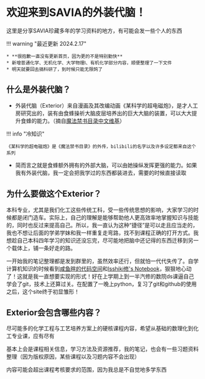 # 欢迎来到SAVIA的外装代脑！

这里是分享SAVIA珍藏多年的学习资料的地方，有可能会发一些个人的东西

!!! warning "最近更新 2024.2.17"

    * **很抱歉一直没有更新首页，因为更的不是特别勤快**
    * 新增普通化学、无机化学、大学物理Ⅰ、有机化学部分内容，顺便整理了一下文件
    * 明天就要回去搞科研了，到时候只能无限鸽了
  

## 什么是外装代脑？

* 外装代脑（Exterior）来自漫画及其改编动画《某科学的超电磁炮》，是才人工房研究出的，装有由食蜂操祈大脑皮层培养出的巨大大脑的装置，可以大大提升食蜂的能力。（摘自[魔法禁书目录中文维基](https://toaru.huijiwiki.com/wiki/%E5%A4%96%E8%A3%85%E4%BB%A3%E8%84%91)）

!!! info "冷知识"

    《某科学的超电磁炮》是《魔法禁书目录》的外传，bilibili的名字以及许多设定都来自这个系列

    
    

* 简而言之就是食蜂额外拥有的外部大脑，可以由她操纵发挥更强的能力。如果我有外装代脑，我一定会把我学过的东西都装进去，需要的时候直接读取

## 为什么要做这个Exterior？

本科专业，尤其是我们化工这些传统工科，受一些传统思想的影响，大家学习的时候都是闭门造车。实际上，自己的理解是能够帮助他人更高效率地掌握知识与技能的，同时也反过来提高自己。所以，我一直认为这种“捷径”是可以走且应当走的，我也不想让后面的学弟学妹和我一样重复走弯路，找不到课程正确的打开方式。我想趁自己本科四年学习的知识还没忘完，尽可能地把脑中还记得的东西迁移到另一个载体上，铺一条好走的路。

一开始我的笔记整理都是发到群里的，虽然效率还行，但就怕一代代失传了。自学计算机知识的时候看到[咸鱼暄的代码空间](https://xuan-insr.github.io/)和[Isshiki修's Notebook](https://note.isshikih.top/)，狠狠地心动了！这就是我一直想要实现的形式！好在上学期上到一半汽修的数院ds课逼自己学会了git，技术上还算过关。在配置了一晚上python，复习了git和github的使用之后，这个site终于初显雏形！


## Exterior会包含哪些内容？

尽可能多的化学工程与工艺培养方案上的硬核课程内容，希望从基础的数理化到化工专业课，应有尽有

基本上会是课程相关信息，学习方法及资源推荐，我的笔记，也会有一些习题资料整理（因为版权原因，某些课程以及习题内容不会出现）

内容可能会超出课程考核要求的范围，因为我总是不自觉地多学东西
